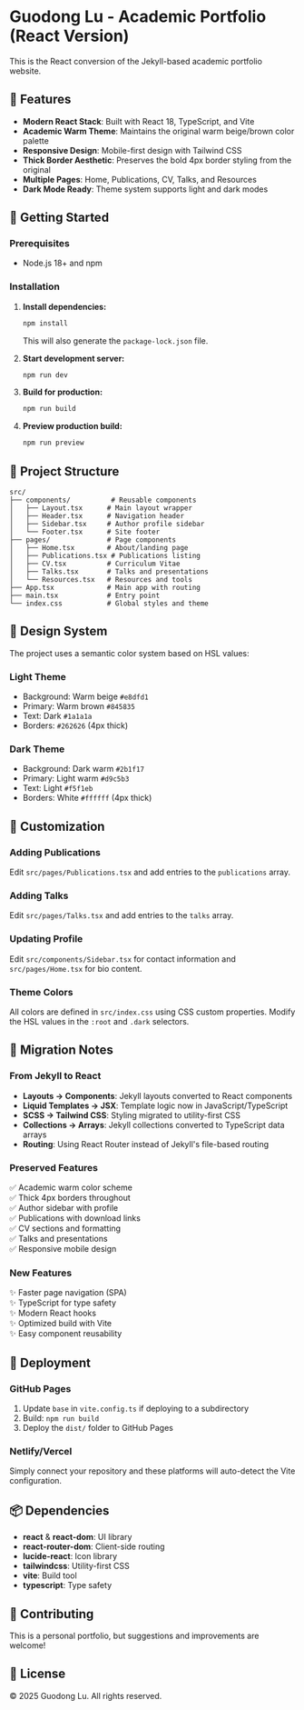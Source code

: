 # Guodong Lu - Academic Portfolio (React Version)

This is the React conversion of the Jekyll-based academic portfolio website.

## 🎨 Features

- **Modern React Stack**: Built with React 18, TypeScript, and Vite
- **Academic Warm Theme**: Maintains the original warm beige/brown color palette
- **Responsive Design**: Mobile-first design with Tailwind CSS
- **Thick Border Aesthetic**: Preserves the bold 4px border styling from the original
- **Multiple Pages**: Home, Publications, CV, Talks, and Resources
- **Dark Mode Ready**: Theme system supports light and dark modes

## 🚀 Getting Started

### Prerequisites

- Node.js 18+ and npm

### Installation

1. **Install dependencies:**
   ```bash
   npm install
   ```
   This will also generate the `package-lock.json` file.

2. **Start development server:**
   ```bash
   npm run dev
   ```

3. **Build for production:**
   ```bash
   npm run build
   ```

4. **Preview production build:**
   ```bash
   npm run preview
   ```

## 📁 Project Structure

```
src/
├── components/          # Reusable components
│   ├── Layout.tsx      # Main layout wrapper
│   ├── Header.tsx      # Navigation header
│   ├── Sidebar.tsx     # Author profile sidebar
│   └── Footer.tsx      # Site footer
├── pages/              # Page components
│   ├── Home.tsx        # About/landing page
│   ├── Publications.tsx # Publications listing
│   ├── CV.tsx          # Curriculum Vitae
│   ├── Talks.tsx       # Talks and presentations
│   └── Resources.tsx   # Resources and tools
├── App.tsx             # Main app with routing
├── main.tsx            # Entry point
└── index.css           # Global styles and theme
```

## 🎨 Design System

The project uses a semantic color system based on HSL values:

### Light Theme
- Background: Warm beige `#e8dfd1`
- Primary: Warm brown `#845835`
- Text: Dark `#1a1a1a`
- Borders: `#262626` (4px thick)

### Dark Theme
- Background: Dark warm `#2b1f17`
- Primary: Light warm `#d9c5b3`
- Text: Light `#f5f1eb`
- Borders: White `#ffffff` (4px thick)

## 🔧 Customization

### Adding Publications

Edit `src/pages/Publications.tsx` and add entries to the `publications` array.

### Adding Talks

Edit `src/pages/Talks.tsx` and add entries to the `talks` array.

### Updating Profile

Edit `src/components/Sidebar.tsx` for contact information and `src/pages/Home.tsx` for bio content.

### Theme Colors

All colors are defined in `src/index.css` using CSS custom properties. Modify the HSL values in the `:root` and `.dark` selectors.

## 📝 Migration Notes

### From Jekyll to React

- **Layouts → Components**: Jekyll layouts converted to React components
- **Liquid Templates → JSX**: Template logic now in JavaScript/TypeScript
- **SCSS → Tailwind CSS**: Styling migrated to utility-first CSS
- **Collections → Arrays**: Jekyll collections converted to TypeScript data arrays
- **Routing**: Using React Router instead of Jekyll's file-based routing

### Preserved Features

✅ Academic warm color scheme  
✅ Thick 4px borders throughout  
✅ Author sidebar with profile  
✅ Publications with download links  
✅ CV sections and formatting  
✅ Talks and presentations  
✅ Responsive mobile design  

### New Features

✨ Faster page navigation (SPA)  
✨ TypeScript for type safety  
✨ Modern React hooks  
✨ Optimized build with Vite  
✨ Easy component reusability  

## 🚀 Deployment

### GitHub Pages

1. Update `base` in `vite.config.ts` if deploying to a subdirectory
2. Build: `npm run build`
3. Deploy the `dist/` folder to GitHub Pages

### Netlify/Vercel

Simply connect your repository and these platforms will auto-detect the Vite configuration.

## 📦 Dependencies

- **react** & **react-dom**: UI library
- **react-router-dom**: Client-side routing
- **lucide-react**: Icon library
- **tailwindcss**: Utility-first CSS
- **vite**: Build tool
- **typescript**: Type safety

## 🤝 Contributing

This is a personal portfolio, but suggestions and improvements are welcome!

## 📄 License

© 2025 Guodong Lu. All rights reserved.
